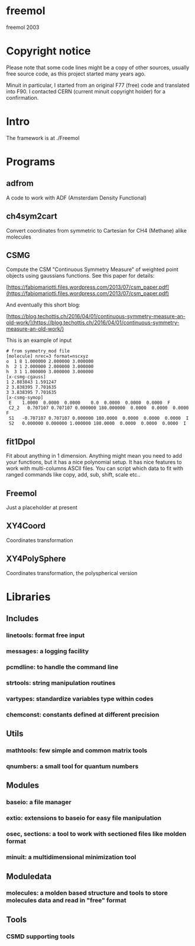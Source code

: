 # freemol
freemol 2003

# Copyright notice
Please note that some code lines might be a copy of other sources,
usually free source code, as this project started many years ago.

Minuit in particular, I started from an original F77 (free) code
and translated into F90. I contacted CERN (current minuit copyright holder) for a confirmation.

# Intro

The framework is at ./Freemol

# Programs

## adfrom
   A code to work with ADF (Amsterdam Density Functional)
   
## ch4sym2cart
   Convert coordinates from symmetric to Cartesian for CH4 (Methane) alike molecules

## CSMG
   Compute the CSM "Continuous Symmetry Measure" of weighted point objects using gaussians
   functions. See this paper for details:
   
   [https://fabiomariotti.files.wordpress.com/2013/07/csm_paper.pdf](https://fabiomariotti.files.wordpress.com/2013/07/csm_paper.pdf)
   
   And eventually this short blog:

   [https://blog.techottis.ch/2016/04/01/continuous-symmetry-measure-an-old-work/](https://blog.techottis.ch/2016/04/01/continuous-symmetry-measure-an-old-work/)

   This is an example of input

    # from symmetry_mod file
    [molecule] nrec=3 format=nscxyz 
    o  1 8 1.000000 2.000000 3.000000
    h  2 1 2.000000 2.000000 3.000000
    h  3 1 1.000000 3.000000 3.000000
    [x-csmg-cgauss] 
    1 2.883843 1.591247
    2 3.838395 7.701635
    3 3.838395 7.701635
    [x-csmg-symop] 
     E    1.0000  0.0000  0.0000    0.0  0.0000  0.0000  0.0000  F 
     C2_2   0.707107 0.707107 0.000000 180.000000  0.0000  0.0000  0.0000  F 
     S1   -0.707107 0.707107 0.000000 180.0000  0.0000  0.0000  0.0000  I 
     S2   0.000000 0.000000 1.000000 180.0000  0.0000  0.0000  0.0000  I 


## fit1Dpol
   Fit about anything in 1 dimension. Anything might mean you need to add your functions,
   but it has a nice polynomial setup.
   It has nice features to work with multi-columns ASCII files.
   You can script which data to fit with ranged commands like
   copy, add, sub, shift, scale etc..

## Freemol
   Just a placeholder at present

## XY4Coord
   Coordinates transformation

## XY4PolySphere
   Coordinates transformation, the polyspherical version

# Libraries

## Includes

### linetools: format free input

### messages: a logging facility

### pcmdline: to handle the command line

### strtools: string manipulation routines

### vartypes: standardize variables type within codes

### chemconst: constants defined at different precision

## Utils

### mathtools: few simple and common matrix tools

### qnumbers: a small tool for quantum numbers

## Modules

### baseio: a file manager

### extio: extensions to baseio for easy file manipulation

### osec, sections: a tool to work with sectioned files like molden format

### minuit: a multidimensional minimization tool

## Moduledata

### molecules: a molden based structure and tools to store molecules data and read in "free" format

## Tools

### CSMD supporting tools

